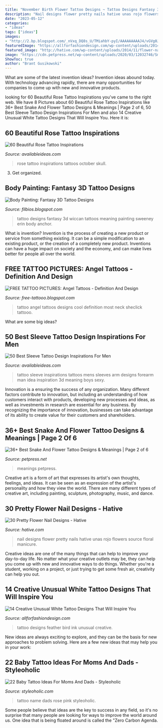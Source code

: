 ```yaml
---
title: "November Birth Flower Tattoo Designs ~ Tattoo Designs Fantasy 3d Wiccan Tattoos Meaning Painting Sweeney Erin Body Anchor"
description: "Nail designs flower pretty nails hative unas rojo flowers source floral manicure"
date: "2023-05-12"
categories:
- "ideas"
tags: ["ideas"]
images:
- "http://2.bp.blogspot.com/_nVxq_DQ8s_U/TMiahbY-pyI/AAAAAAAAAJ4/vGVg0JvJaGs/s1600/Fantasy+3D+Tattoo+Designs+2.jpg"
featuredImage: "https://allforfashiondesign.com/wp-content/uploads/2014/11/g-12.jpg"
featured_image: "http://hative.com/wp-content/uploads/2014/11/flower-nail-designs/12-pretty-flower-nail-designs.jpg"
image: "https://cdn.petpress.net/wp-content/uploads/2020/03/12032746/Small-Snake-And-Flower-Tattoo-cool.jpg"
ShowToc: true
author: "Brant Gusikowski"
---
```



What are some of the latest invention ideas?
Invention ideas abound today. With technology advancing rapidly, there are many opportunities for companies to come up with new and innovative products.

	

		
looking for 60 Beautiful Rose Tattoo Inspirations you've came to the right web. We have 8 Pictures about 60 Beautiful Rose Tattoo Inspirations like 36+ Best Snake And Flower Tattoo Designs &amp; Meanings | Page 2 of 6, 50 Best Sleeve Tattoo Design Inspirations For Men and also 14 Creative Unusual White Tattoo Designs That Will Inspire You. Here it is:
		
    
## 60 Beautiful Rose Tattoo Inspirations

<img loading=lazy src="http://availableideas.com/wp-content/uploads/2016/02/Skull-Rose-Tattoos-for-Girls.jpg" onerror="this.onerror=null;this.src='https://tse1.mm.bing.net/th?id=OIP.An5eokX_R2aRFWJcD1Gf-gHaJ8&amp;pid=15.1';" alt="60 Beautiful Rose Tattoo Inspirations">

_Source: availableideas.com_

>rose tattoo inspirations tattoos october skull. 

	

3. Get organized.

    
## Body Painting: Fantasy 3D Tattoo Designs

<img loading=lazy src="http://2.bp.blogspot.com/_nVxq_DQ8s_U/TMiahbY-pyI/AAAAAAAAAJ4/vGVg0JvJaGs/s1600/Fantasy+3D+Tattoo+Designs+2.jpg" onerror="this.onerror=null;this.src='https://tse3.mm.bing.net/th?id=OIP.P0Ej84Bv_gjXOeVIS4D_PQAAAA&amp;pid=15.1';" alt="Body Painting: Fantasy 3D Tattoo Designs">

_Source: filbios.blogspot.com_

>tattoo designs fantasy 3d wiccan tattoos meaning painting sweeney erin body anchor. 

	

What is invention?
Invention is the process of creating a new product or service from something existing. It can be a simple modification to an existing product, or the creation of a completely new product. Inventions can have a huge impact on society and the economy, and can make lives better for people all over the world.

    
## FREE TATTOO PICTURES: Angel Tattoos - Definition And Design

<img loading=lazy src="https://1.bp.blogspot.com/-f7WthpFnu90/TnHSnKq0gCI/AAAAAAAAAYE/yLSjY7eM7dY/s1600/angel+tattoos+-Angel-tattoos-design-6.jpg" onerror="this.onerror=null;this.src='https://tse4.mm.bing.net/th?id=OIP.U9TTh5Nwk5ZEMwqfdQSRCAHaFj&amp;pid=15.1';" alt="FREE TATTOO PICTURES: Angel Tattoos - Definition And Design">

_Source: free-tattooo.blogspot.com_

>tattoo angel tattoos designs cool definition most neck sheclick tattooo. 

	

What are some big ideas?
 

    
## 50 Best Sleeve Tattoo Design Inspirations For Men

<img loading=lazy src="http://availableideas.com/wp-content/uploads/2016/02/Sleeve-tattoo-Ideas-2.jpg" onerror="this.onerror=null;this.src='https://tse2.mm.bing.net/th?id=OIP.15TMl_S6zKxqbpvatKmsUwHaLH&amp;pid=15.1';" alt="50 Best Sleeve Tattoo Design Inspirations For Men">

_Source: availableideas.com_

>tattoo sleeve inspirations tattoos mens sleeves arm designs forearm man idea inspiration 3d meaning boys sexy. 

	

Innovation is a ensuring the success of any organization. Many different factors contribute to innovation, but including an understanding of how customers interact with products, developing new processes and ideas, as well as investments in research are essential for any business. By recognizing the importance of innovation, businesses can take advantage of its ability to create value for their customers and shareholders.

    
## 36+ Best Snake And Flower Tattoo Designs &amp; Meanings | Page 2 Of 6

<img loading=lazy src="https://cdn.petpress.net/wp-content/uploads/2020/03/12032746/Small-Snake-And-Flower-Tattoo-cool.jpg" onerror="this.onerror=null;this.src='https://tse2.mm.bing.net/th?id=OIP.cGoXing9JQ30Wdfyd0d3mQHaHU&amp;pid=15.1';" alt="36+ Best Snake And Flower Tattoo Designs &amp; Meanings | Page 2 of 6">

_Source: petpress.net_

>meanings petpress. 

	

Creative art is a form of art that expresses its artist's own thoughts, feelings, and ideas. It can be seen as an expression of the artist's personality and how they view the world. There are many different types of creative art, including painting, sculpture, photography, music, and dance.

    
## 30 Pretty Flower Nail Designs - Hative

<img loading=lazy src="http://hative.com/wp-content/uploads/2014/11/flower-nail-designs/12-pretty-flower-nail-designs.jpg" onerror="this.onerror=null;this.src='https://tse1.mm.bing.net/th?id=OIP.mRKtugqKCQ-82dtkykivvgHaLJ&amp;pid=15.1';" alt="30 Pretty Flower Nail Designs - Hative">

_Source: hative.com_

>nail designs flower pretty nails hative unas rojo flowers source floral manicure. 

	

Creative ideas are one of the many things that can help to improve your day-to-day life. No matter what your creative outlets may be, they can help you come up with new and innovative ways to do things. Whether you're a student, working on a project, or just trying to get some fresh air, creativity can help you out.

    
## 14 Creative Unusual White Tattoo Designs That Will Inspire You

<img loading=lazy src="https://allforfashiondesign.com/wp-content/uploads/2014/11/g-12.jpg" onerror="this.onerror=null;this.src='https://tse2.mm.bing.net/th?id=OIP.bcdgiQKuRmWhBnb8DDrb2gHaLH&amp;pid=15.1';" alt="14 Creative Unusual White Tattoo Designs That Will Inspire You">

_Source: allforfashiondesign.com_

>tattoo designs feather bird ink unusual creative. 

	

New ideas are always exciting to explore, and they can be the basis for new approaches to problem solving. Here are a few new ideas that may help you in your work: 

    
## 22 Baby Tattoo Ideas For Moms And Dads - Styleoholic

<img loading=lazy src="https://i.styleoholic.com/2017/01/Baby-name-tattoo-with-pink-rose.jpg" onerror="this.onerror=null;this.src='https://tse1.mm.bing.net/th?id=OIP.q9CFvyU7AQKNs2fJaUahpgHaJ4&amp;pid=15.1';" alt="22 Baby Tattoo Ideas For Moms And Dads - Styleoholic">

_Source: styleoholic.com_

>tattoo name dads rose pink styleoholic. 

	

Some people believe that ideas are the key to success in any field, so it's no surprise that many people are looking for ways to improve the world around us. One idea that is being floated around is called the "Zero Carbon Agenda.


